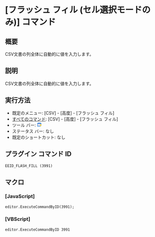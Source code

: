 # \[フラッシュ フィル (セル選択モードのみ)\] コマンド

## 概要

CSV文書の列全体に自動的に値を入力します。

## 説明

CSV文書の列全体に自動的に値を入力します。

## 実行方法

- 既定のメニュー: \[CSV\] - \[高度\] - \[フラッシュ フィル\]
- [すべてのコマンド](../../glossary/allcommands): \[CSV\] - \[高度\] - \[フラッシュ フィル\]
- ツール バー: ![](../../images/flash_fill.PNG)
- ステータス バー: なし
- 既定のショートカット: なし

## プラグイン コマンド ID

```
EEID_FLASH_FILL (3991)
```

## マクロ

### \[JavaScript\]

```
editor.ExecuteCommandByID(3991);
```

### \[VBScript\]

```
editor.ExecuteCommandByID 3991
```
